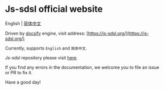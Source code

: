 # Js-sdsl official website

English | [简体中文](https://github.com/js-sdsl/js-sdsl.github.io/blob/main/zh-cn/README.md)

Driven by [docsify](https://docsify.js.org/) engine, visit address: [https://js-sdsl.org/](https://js-sdsl.org/)

Currently, supports `English` and `简体中文`.

Js-sdsl repository please visit [here](https://github.com/js-sdsl/js-sdsl/).

If you find any errors in the documentation, we welcome you to file an issue or PR to fix it.

Have a good day!
